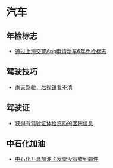# 汽车

## 年检标志
* [通过上海交警App申请新车6年免检标志](apply-annual-test-mark-in-shanghai-jaojin-app.md)

## 驾驶技巧
* [雨天驾驶，后视镜看不清](drive-in-rainy-day.md)

## 驾驶证
* [获得有驾驶证体检资质的医院信息](get-qualified-hospitals-to-do-physical-examination-for-drive-license.md)

## 中石化加油
* [中石化开具加油卡发票没有收到邮件](中石化开具加油卡发票没有收到邮件.md)
